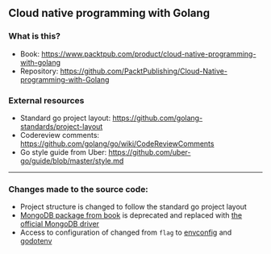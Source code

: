 ## Cloud native programming with Golang

### What is this?

- Book: https://www.packtpub.com/product/cloud-native-programming-with-golang
- Repository: https://github.com/PacktPublishing/Cloud-Native-programming-with-Golang

### External resources

- Standard go project layout: https://github.com/golang-standards/project-layout
- Codereview comments: https://github.com/golang/go/wiki/CodeReviewComments
- Go style guide from Uber: https://github.com/uber-go/guide/blob/master/style.md

---

### Changes made to the source code:

- Project structure is changed to follow the standard go project layout
- [MongoDB package from book](https://github.com/go-mgo/mgo) is deprecated and replaced with [the official MongoDB driver](https://www.mongodb.com/docs/drivers/go/current/quick-start/)
- Access to configuration of changed from `flag` to [envconfig](https://github.com/kelseyhightower/envconfig) and [godotenv](https://github.com/joho/godotenv)